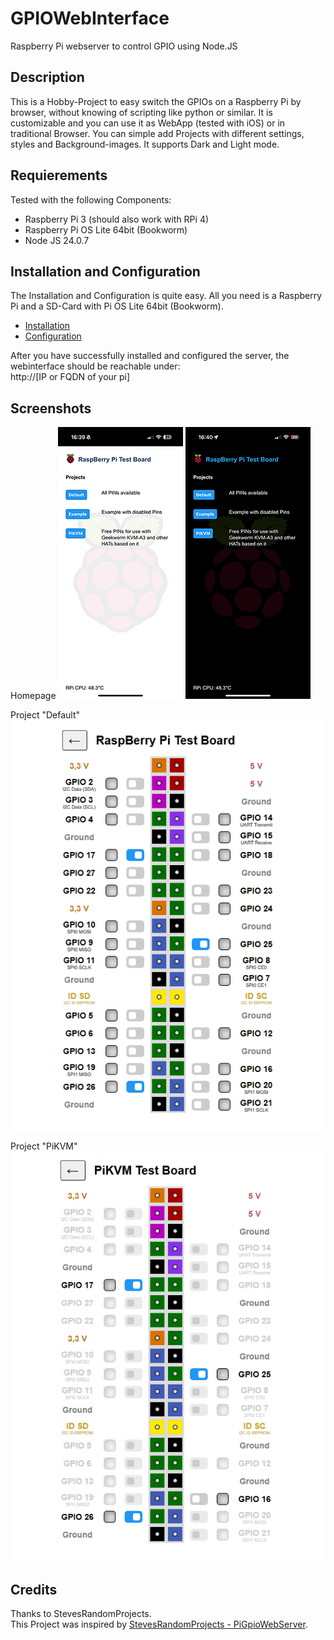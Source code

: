 # GPIOWebInterface
Raspberry Pi webserver to control GPIO using Node.JS

## Description
This is a Hobby-Project to easy switch the GPIOs on a Raspberry Pi by browser, without knowing of scripting like python or similar. It is customizable and you can use it as WebApp (tested with iOS) or in traditional Browser. You can simple add Projects with different settings, styles and Background-images. It supports Dark and Light mode.

## Requierements
Tested with the following Components:
- Raspberry Pi 3 (should also work with RPi 4)
- Raspberry Pi OS Lite 64bit (Bookworm)
- Node JS 24.0.7

## Installation and Configuration
The Installation and Configuration is quite easy. All you need is a Raspberry Pi and a SD-Card with Pi OS Lite 64bit (Bookworm).
- <a href="DOCS/install.md">Installation</a>
- <a href="DOCS/config.md">Configuration</a>

After you have successfully installed and configured the server, the webinterface should be reachable under:<br>
http://[IP or FQDN of your pi]

## Screenshots
Homepage
![Home Light](DOCS/home_light.png) ![Home Dark](DOCS/home_dark.png)

Project "Default"
![GPIO Server 2](DOCS/GPIOServer_2.png)


Project "PiKVM"
![GPIO Server 3](DOCS/GPIOServer_3.png)


## Credits
Thanks to StevesRandomProjects.<br>This Project was inspired by <a href="https://github.com/StevesRandomProjects/PiGpioWebServer" target="_blank">StevesRandomProjects - PiGpioWebServer</a>.


